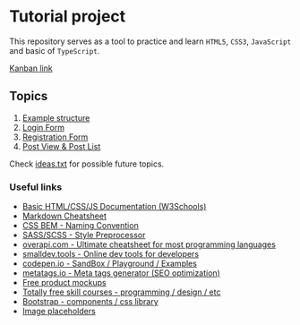 # Tutorial project

This repository serves as a tool to practice and learn `HTML5`, `CSS3`, `JavaScript` and basic of `TypeScript`.

[Kanban link](https://github.com/clownmeister/kosta-tutorials/projects?query=is%3Aopen)

## Topics

1. [Example structure](/00&#32;-&#32;Test)
1. [Login Form](/01&#32;-&#32;Login&#32;Form)
1. [Registration Form](/01&#32;-&#32;Registration&#32;form&#32;-&#32;test)
1. [Post View & Post List](/02&#32;-&#32;Post&#32;view)

Check [ideas.txt](/ideas.txt) for possible future topics.


### Useful links

* [Basic HTML/CSS/JS Documentation (W3Schools)](https://www.w3schools.com/)
* [Markdown Cheatsheet](https://www.markdownguide.org/basic-syntax/)
* [CSS BEM - Naming Convention](https://getbem.com/introduction/)
* [SASS/SCSS - Style Preprocessor](https://sass-lang.com/guide)
* [overapi.com - Ultimate cheatsheet for most programming languages](https://overapi.com/)
* [smalldev.tools - Online dev tools for developers](https://smalldev.tools/)
* [codepen.io - SandBox / Playground / Examples](https://codepen.io/)
* [metatags.io - Meta tags generator (SEO optimization)](https://metatags.io/)
* [Free product mockups](https://smartmockups.com/)
* [Totally free skill courses - programming / design / etc](https://tutsplus.com/)
* [Bootstrap - components / css library](https://getbootstrap.com/docs/5.3/components/buttons/)
* [Image placeholders](https://picsum.photos/)
